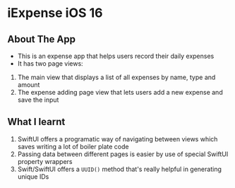 #  iExpense iOS 16
## About The App
- This is an expense app that helps users record their daily expenses
- It has two page views:
1. The main view that displays a list of all expenses by name, type and amount
2. The expense adding page view that lets users add a new expense and save the input


## What I learnt
1. SwiftUI offers a programatic way of navigating between views which saves writing a lot of boiler plate code
2. Passing data between different pages is easier by use of special SwiftUI property wrappers
3. Swift/SwiftUI offers a `UUID()` method that's really helpful in generating unique IDs

